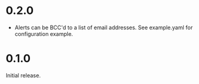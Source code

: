 0.2.0
=====

* Alerts can be BCC'd to a list of email addresses. See example.yaml for
  configuration example.

0.1.0
=====

Initial release.
